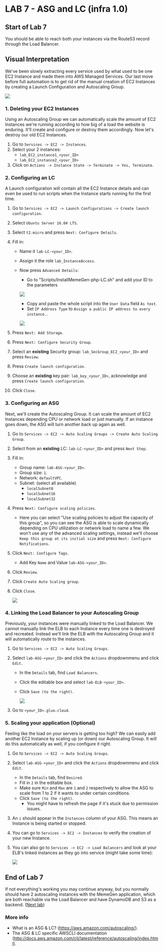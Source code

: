 # **LAB 7 - ASG and LC (infra 1.0)** #

## Start of Lab 7 ##
You should be able to reach both your instances via the Route53 record through the Load Balancer.

## Visual Interpretation ##
We've been slowly extracting every service used by what used to be one EC2 Instance and made them into AWS Managed Services. Our last move before full automation is to get rid of the manual creation of EC2 Instances by creating a Launch Configuration and Autoscaling Group.

![](../Images/Lab7.png?raw=true)

### 1. Deleting your EC2 Instances ###
Using an Autoscaling Group we can automatically scale the amount of EC2 Instances we're running according to how big of a load the website is enduring. It'll create and configure or destroy them accordingly. Now let's destroy our old EC2 Instances.

1. Go to `Services -> EC2 -> Instances`.
1. Select your 2 instances:
    * `lab_EC2_instance1_<your_ID>`
    * `lab_EC2_instance2_<your_ID>`
1. Click on `Actions -> Instance State -> Terminate -> Yes, Terminate`.

### 2. Configuring an LC ###
A Launch configuration will contain all the EC2 Instance details and can even be used to run scripts when the Instance starts running for the first time.

1. Go to `Services -> EC2 -> Launch Configurations -> Create launch configuration`.
1. Select `Ubuntu Server 16.04 LTS`.
1. Select `t2.micro` and press `Next: Configure Details`.
1. Fill in:
    * Name it `lab-LC-<your_ID>`.
    * Assign it the role `lab_InstanceAccess`.
    * Now press `Advanced Details`:
        * Go to "Scripts/InstallMemeGen-php-LC.sh" and add your ID to the parameters
        
        ![](../Images/LCChangeIDParameter.png?raw=true)     
            
        * Copy and paste the whole script into the `User Data` field `As text`.
        * Set `IP Address Type` to `Assign a public IP address to every instance.`.
        
        ![](../Images/LCFullConfigurationPage.png?raw=true)

1. Press `Next: Add Storage`.
1. Press `Next: Configure Security Group`.
1. Select an **existing** Security group: `lab_SecGroup_EC2_<your_ID>` and press `Review`.
1. Press `Create launch configuration`.
1. Choose an **existing** key pair: `lab_key_<your_ID>`, acknowledge and press `Create launch configuration`.
1. Click `Close`.

### 3. Configuring an ASG ###
Next, we'll create the Autoscaling Group. It can scale the amount of EC2 Instances depending CPU or network load or just manually. If an instance goes down, the ASG will turn another back up again as well.

1. Go to `Services -> EC2 -> Auto Scaling Groups -> Create Auto Scaling Group`.
1. Select from an **existing** LC: `lab-LC-<your_ID>` and press `Next Step`.
1. Fill in:
    * Group name: `lab-ASG-<your_ID>`.
    * Group size: `1`.
    * Network: `defaultVPC`.
    * Subnet: (select all available)
        * `localSubnet0`
        * `localSubnet16`
        * `localSubnet32`
1. Press `Next: Configure scaling policies`.
    * Here you can select "Use scaling policies to adjust the capacity of this group", so you can see the ASG is able to scale dynamically depending on CPU utilization or network load to name a few. We won't use any of the advanced scaling settings, instead we'll choose `Keep this group at its initial size` and press `Next: Configure Notifications`.
1. Click `Next: Configure Tags`.
    * Add Key `Name` and Value `lab-ASG-<your_ID>`.
1. Click `Review`.
1. Click `Create Auto Scaling group`.
1. Click `Close`.

    ![](../Images/ASGListInfo.png?raw=true)

### 4. Linking the Load Balancer to your Autoscaling Group ###
Previously, your instances were manually linked to the Load Balancer. We cannot manually link the ELB to each Instance every time one is destroyed and recreated. Instead we'll link the ELB with the Autoscaling Group and it will automatically route to the instances.

1. Go to `Services -> EC2 -> Auto Scaling Groups`.
1. Select `lab-ASG-<your_ID>` and click the `Actions` dropdownmenu and click `Edit`.
    * In the `Details` tab, find `Load Balancers`.
    * Click the editable box and select `lab-ELB-<your_ID>`.
    * Click `Save (to the right)`.

        ![](../Images/ASGChangeLinkedELB.png?raw=true)

1. Go to `<your_ID>.gluo.cloud`.

### 5. Scaling your application (Optional) ###
Feeling like the load on your servers is getting too high? We can easily add another EC2 Instance by scaling up (or down) our Autoscaling Group. It will do this automatically as well, if you configure it right.

1. Go to `Services -> EC2 -> Auto Scaling Groups`.
1. Select `lab-ASG-<your_ID>` and click the `Actions` dropdownmenu and click `Edit`.
    * In the `Details` tab, find `Desired`.
    * Fill in `2` in the editable box.
    * Make sure `Min` and `Max` are `1` and `2` respectively to allow the ASG to scale from 1 to 2 if it wants to under certain conditions.
    * Click `Save (to the right)`.
        * You might have to refresh the page if it's stuck due to permission issues.
1. An `i` should appear in the `Instances` column of your ASG. This means an Instance is being started or stopped. 
1. You can go to `Services -> EC2 -> Instances` to verify the creation of your new Instance.
1. You can also go to `Services -> EC2 -> Load Balancers` and look at your ELB's linked instances as they go into service (might take some time):

    ![](../Images/ASGInstancesInService.png?raw=true)  

## End of Lab 7 ##
If not everything's working you may continue anyway, but you normally should have 2 autoscaling instances with the MemeGen application, which are both reachable via the Load Balancer and have DynamoDB and S3 as a backend. ([Next lab](../Lab%208%20-%20Cloudformation%20(infra%202.0))) 

### More info ###

* What is an ASG & LC? (https://aws.amazon.com/autoscaling/).
* The ASG & LC specific AWSCLI documentation (http://docs.aws.amazon.com/cli/latest/reference/autoscaling/index.html).
    